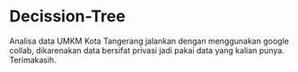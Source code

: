 # Decission-Tree
Analisa data UMKM Kota Tangerang
jalankan dengan menggunakan google collab, dikarenakan data bersifat privasi jadi pakai data yang kalian punya. Terimakasih.

